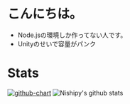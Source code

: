 # こんにちは。
- Node.jsの環境しか作ってない人です。
- Unityのせいで容量がパンク
# Stats
[![github-chart](https://github-chart.vercel.app/api?user=Mf-3d)](https://github.com/rokumura7/github-chart)
![Nishipy's github stats](https://github-readme-stats.vercel.app/api?username=Mf-3d&hide=issues)
